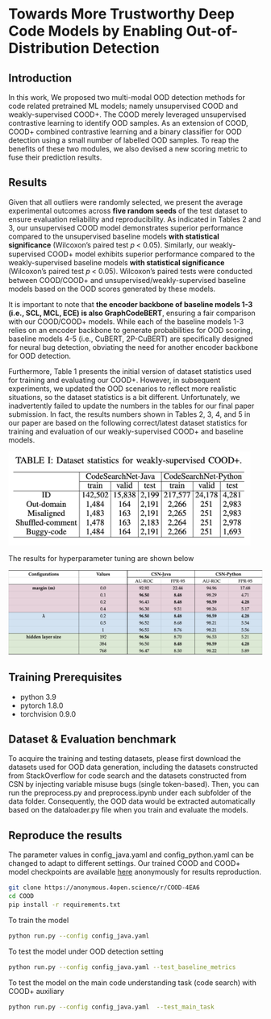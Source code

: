 # Towards More Trustworthy Deep Code Models by Enabling Out-of-Distribution Detection

## Introduction
In this work, We proposed two multi-modal OOD detection methods for code related pretrained ML models; namely unsupervised COOD and weakly-supervised COOD+. The COOD merely leveraged unsupervised contrastive learning to identify OOD samples. As an extension of COOD, COOD+ combined contrastive learning and a binary classifier for OOD detection using a small number of labelled OOD samples. To reap the benefits of these two modules, we also devised a new scoring metric to fuse their prediction results. 

## Results
Given that all outliers were randomly selected, we present the average experimental outcomes across **five random seeds** of the test dataset to ensure evaluation reliability and reproducibility. As indicated in Tables 2 and 3, our unsupervised COOD model demonstrates superior performance compared to the unsupervised baseline models **with statistical significance** (Wilcoxon’s paired test 𝑝 < 0.05). Similarly, our weakly-supervised COOD+ model exhibits superior performance compared to the weakly-supervised baseline models **with statistical significance** (Wilcoxon’s paired test 𝑝 < 0.05). Wilcoxon’s paired tests were conducted between COOD/COOD+ and unsupervised/weakly-supervised baseline models based on the OOD scores generated by these models.

It is important to note that **the encoder backbone of baseline models 1-3 (i.e., SCL, MCL, ECE) is also GraphCodeBERT**, ensuring a fair comparison with our COOD/COOD+ models. While each of the baseline models 1-3 relies on an encoder backbone to generate probabilities for OOD scoring, baseline models 4-5 (i.e., CuBERT, 2P-CuBERT) are specifically designed for neural bug detection, obviating the need for another encoder backbone for OOD detection.

Furthermore, Table 1 presents the initial version of dataset statistics used for training and evaluating our COOD+. However, in subsequent experiments, we updated the OOD scenarios to reflect more realistic situations, so the dataset statistics is a bit different. Unfortunately, we inadvertently failed to update the numbers in the tables for our final paper submission. In fact, the results numbers shown in Tables 2, 3, 4, and 5 in our paper are based on the following correct/latest dataset statistics for training and evaluation of our weakly-supervised COOD+ and baseline models.

<img src="figs/dataset.png" alt="visual results" width="480">

The results for hyperparameter tuning are shown below

<img src="figs/hyper.png" alt="visual results" width="560">


## Training Prerequisites
- python 3.9
- pytorch 1.8.0
- torchvision 0.9.0

## Dataset & Evaluation benchmark

To acquire the training and testing datasets, please first download the datasets used for OOD data generation, including the datasets constructed from StackOverflow for code search and the datasets constructed from CSN by injecting variable misuse bugs (single token-based). Then, you can run the preprocess.py and preprocess.ipynb under each subfolder of the data folder. Consequently, the OOD data would be extracted automatically based on the dataloader.py file when you train and evaluate the models.

## Reproduce the results

The parameter values in config_java.yaml and config_python.yaml can be changed to adapt to different settings. Our trained COOD and COOD+ model checkpoints are available  [here](https://doi.org/10.5281/zenodo.10455811) anonymously for results reproduction.


```bash
git clone https://anonymous.4open.science/r/COOD-4EA6
cd COOD
pip install -r requirements.txt
```

To train the model
```bash
python run.py --config config_java.yaml
```

To test the model under OOD detection setting
```bash
python run.py --config config_java.yaml --test_baseline_metrics
```

To test the model on the main code understanding task (code search) with COOD+ auxiliary
```bash
python run.py --config config_java.yaml  --test_main_task
```
